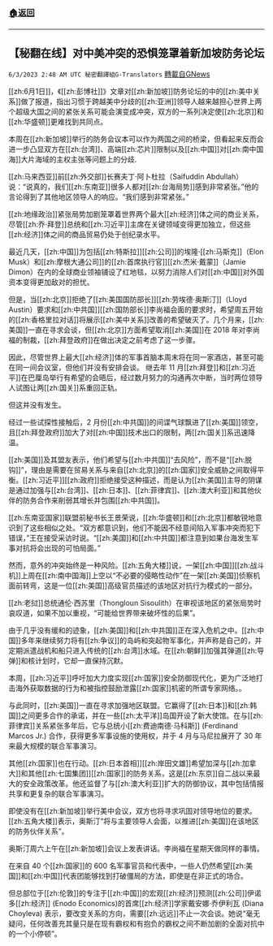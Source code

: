 ###  [:house:返回](README.md)
---


## 【秘翻在线】对中美冲突的恐惧笼罩着新加坡防务论坛
`6/3/2023 2:48 AM UTC 秘密翻譯組G-Translators` [轉載自GNews](https://gnews.org/articles/1353831)

[[zh:6月1日]]，《[[zh:彭博社]]》文章对[[zh:新加坡]]防务论坛的中的[[zh:美中关系]]做了报道，指出习惯于跨越美中分歧的[[zh:亚洲]]领导人越来越担心世界上两个超级大国之间的紧张关系可能会演变成冲突，双方的一系列决定使[[zh:北京]]和[[zh:华盛顿]]更难找到共同点。

本周在[[zh:新加坡]]举行的防务会议本可以作为两国之间的桥梁，但看起来反而会进一步凸显双方在[[zh:台湾]]、高端[[zh:芯片]]限制以及[[zh:中国]]对[[zh:南中国海]]大片海域的主权主张等问题上的分歧.

[[zh:马来西亚]]前[[zh:外交部]]长赛夫丁·阿卜杜拉（Saifuddin Abdullah）说：“说真的，我们[[zh:东南亚]]很多人都对[[zh:台海局势]]感到非常紧张。”他的言论得到了其他地区领导人的响应。“我们感到非常紧张。”

[[zh:地缘政治]]紧张局势加剧笼罩着世界两个最大[[zh:经济]]体之间的商业关系，尽管[[zh:乔·拜登]]总统和[[zh:习近平]]主席在关键领域变得更加独立，但这些[[zh:经济]]体之间的商品贸易仍处于创纪录水平。

最近几天，[[zh:中国]]为包括[[zh:特斯拉]][[zh:公司]]的埃隆·[[zh:马斯克]]（Elon Musk）和[[zh:摩根大通公司]]的[[zh:首席执行官]][[zh:杰米·戴蒙]]（Jamie Dimon）在内的全球商业领袖铺设了红地毯，以努力消除人们对[[zh:中国]]对外国资本变得更加敌对的担忧。

但是，当[[zh:北京]]拒绝了[[zh:美国国防部长]][[zh:劳埃德·奥斯汀]]（Lloyd Austin）要求和[[zh:中共国]][[zh:国防部长]]李尚福会面的要求时，希望周五开始的[[zh:香格里拉对话]]将展示[[zh:美中关系]]改善的希望破灭了。几个月来，[[zh:美国]]一直在寻求会谈，但[[zh:北京]]方面希望取消[[zh:美国]]在 2018 年对李尚福的制裁，[[zh:拜登政府]]在做出决定之前考虑了这一步骤。

因此，尽管世界上最大[[zh:经济]]体的军事首脑本周末将在同一家酒店，甚至可能在同一间会议室，但他们并没有安排会谈。 继去年 11 月[[zh:拜登]]和[[zh:习近平]]在巴厘岛举行有希望的会晤后，经过数月努力的沟通再次中断，当时两位领导人试图让两[[zh:国关]]系重回正轨。

但这并没有发生。

经过一些试探性接触后，2 月份[[zh:中共国]]的间谍气球飘进了[[zh:美国]]领空，且[[zh:拜登政府]]加大了对[[zh:中国]]技术出口的限制，两[[zh:国关]]系迅速降温。

[[zh:美国]]及其盟友表示，他们希望与[[zh:中共国]]“去风险”，而不是“[[zh:脱钩]]”，理由是需要在贸易关系与来自[[zh:北京]]的[[zh:国家]]安全威胁之间取得平衡。[[zh:习近平]][[zh:政府]]拒绝接受这种描述，而是认为[[zh:美国]]主导的阴谋是通过加强与[[zh:台湾]]、[[zh:日本]]、[[zh:菲律宾]]、[[zh:澳大利亚]]和其他伙伴的防务合作来削弱其增长并包围[[zh:中共国]]。

[[zh:东南亚国家]]联盟前秘书长王景荣说，[[zh:华盛顿]]和[[zh:北京]]都敏锐地意识到了这些相似之处。“双方都意识到，他们不能因不经意间陷入军事冲突而犯下错误，”王在接受采访时说。“[[zh:美国]]和[[zh:中共国]]都注意到如果台海发生军事对抗将会出现的可怕局面。”

然而，意外的冲突始终是一种风险。[[zh:五角大楼]]说，一架[[zh:中国]][[zh:战斗机]]上周在[[zh:南中国海]]上空以“不必要的侵略性动作”在一架[[zh:美国]]侦察机面前转弯，这是一位[[zh:美国]]高级官员描述的该地区对抗行为模式的一部分。

[[zh:老挝]]总统通伦·西苏里（Thongloun Sisoulith）在审视该地区的紧张局势时哀叹道，如果不加以重视，“可能给世界带来破坏性的后果”。

由于几乎没有缓和的迹象，[[zh:美国]]和[[zh:中共国]]正在深入危机之中。[[zh:中国]]多年来继续努力将有[[zh:争议]]的岛屿和突起物军事化，并声称是自己的，并定期派遣战机和船只进入传统的[[zh:台湾]]水域。在[[zh:朝鲜]]加强其弹道[[zh:导弹]]和核计划时，它却一直保持沉默。

本周，[[zh:习近平]]呼吁加大力度实现[[zh:国家]]安全防御现代化，更为广泛地打击海外获取数据的行为和被指控鼓励泄露[[zh:国家]]机密的所谓专家网络。。

与此同时，[[zh:美国]]一直在寻求加强地区联盟。它赢得了[[zh:日本]]和[[zh:韩国]]之间更多合作的承诺，并在一些[[zh:太平洋]]岛国开设了新大使馆。在与[[zh:菲律宾]]关系紧张多年后，它与总统小[[zh:费迪南德·马科斯]] (Ferdinand Marcos Jr.) 合作，获得更多军事设施的使用权，并于 4 月与马尼拉展开了 30 年来最大规模的联合军事演习。

其他[[zh:国家]]也在行动。[[zh:日本首相]][[zh:岸田文雄]]希望加深与[[zh:加拿大]]和其他[[zh:七国集团]][[zh:国家]]的防务关系，这是[[zh:东京]]自二战以来最大的安全政策改革。他还监督了与[[zh:澳大利亚]]扩大的防御协议，其中包括情报共享和更复杂的联合军事演习。

即使没有在[[zh:新加坡]]举行美中会议，双方也将寻求巩固对领导地位的要求。[[zh:五角大楼]]表示，奥斯汀“将与主要领导人会面，以推进[[zh:美国]]在该地区的防务伙伴关系”。

奥斯汀周六上午在[[zh:新加坡]]会议上发表讲话。李尚福在星期天做同样的事情。

在来自 40 个[[zh:国家]]的 600 名军事官员和代表中，一些人仍然希望[[zh:美国]]和[[zh:中国]]代表团能够找到打破僵局的方法，即使是在非正式的场合。

但总部位于[[zh:伦敦]]的专注于[[zh:中国]]的宏观[[zh:经济]]预测[[zh:公司]]伊诺多[[zh:经济]] (Enodo Economics)的首席[[zh:经济]]学家戴安娜·乔伊利瓦 (Diana Choyleva) 表示，要改变关系的方向，需要[[zh:远远]]不止一次会谈。她说“毫无疑问，任何改善充其量只是在现有霸权和有抱负的霸权之间不断加剧的全面对抗中的一个小停顿”。
